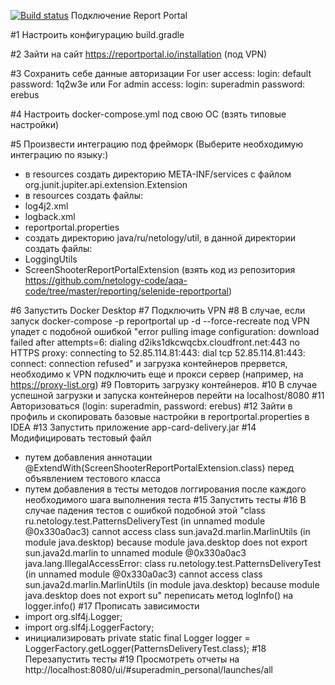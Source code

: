 [![Build status](https://ci.appveyor.com/api/projects/status/h3hmpgpf551q772g/branch/master?svg=true)](https://ci.appveyor.com/project/nickolichev/patterns/branch/master)
Подключение Report Portal

#1 Настроить конфигурацию build.gradle

#2 Зайти на сайт https://reportportal.io/installation (под VPN)

#3 Сохранить себе данные авторизации 
For user access: login: default password: 1q2w3e или For admin access: login: superadmin password: erebus

#4 Настроить docker-compose.yml под свою ОС (взять типовые настройки)

#5 Произвести интеграцию под фрейморк (Выберите необходимую интеграцию по языку:)
- в resources создать директорию META-INF/services с файлом org.junit.jupiter.api.extension.Extension
- в resources создать файлы:
- log4j2.xml
- logback.xml
- reportportal.properties
- создать директорию java/ru/netology/util, в данной директории создать файлы:
- LoggingUtils 
- ScreenShooterReportPortalExtension
(взять код из репозитория https://github.com/netology-code/aqa-code/tree/master/reporting/selenide-reportportal)

#6 Запустить Docker Desktop
#7 Подключить VPN
#8 В случае, если запуск docker-compose -p reportportal up -d --force-recreate под VPN упадет с подобной ошибкой 
"error pulling image configuration: download failed after attempts=6: dialing d2iks1dkcwqcbx.cloudfront.net:443 no HTTPS proxy: connecting to 52.85.114.81:443: dial tcp 52.85.114.81:443: connect: connection refused" и загрузка контейнеров прервется, необходимо к VPN подключить еще и прокси сервер (например, на https://proxy-list.org) 
#9 Повторить загрузку контейнеров. 
#10 В случае успешной загрузки и запуска контейнеров перейти на localhost/8080
#11 Авторизоваться (login: superadmin, password: erebus)
#12 Зайти в профиль и скопировать базовые настройки в reportportal.properties в IDEA
#13 Запустить приложение app-card-delivery.jar
#14 Модифицировать тестовый файл 
- путем добавления аннотации @ExtendWith(ScreenShooterReportPortalExtension.class) перед объявлением тестового класса
- путем добавления в тесты методов логгирования после каждого необходимого шага выполнения теста
#15 Запустить тесты
#16 В случае падения тестов с ошибкой подобной этой 
"class ru.netology.test.PatternsDeliveryTest (in unnamed module @0x330a0ac3) cannot access class sun.java2d.marlin.MarlinUtils (in module java.desktop) because module java.desktop does not export sun.java2d.marlin to unnamed module @0x330a0ac3
java.lang.IllegalAccessError: class ru.netology.test.PatternsDeliveryTest (in unnamed module @0x330a0ac3) cannot access class sun.java2d.marlin.MarlinUtils (in module java.desktop) because module java.desktop does not export su"
переписать метод logInfo() на logger.info()
#17 Прописать зависимости 
- import org.slf4j.Logger;
- import org.slf4j.LoggerFactory;
- инициализировать private static final Logger logger = LoggerFactory.getLogger(PatternsDeliveryTest.class);
#18 Перезапустить тесты
#19 Просмотреть отчеты на http://localhost:8080/ui/#superadmin_personal/launches/all
